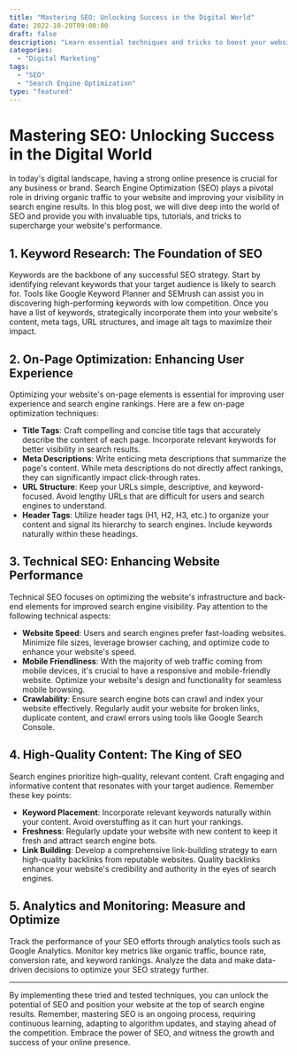 ```yaml
--- 
title: "Mastering SEO: Unlocking Success in the Digital World" 
date: 2022-10-20T09:00:00 
draft: false 
description: "Learn essential techniques and tricks to boost your website's visibility in search engine results and dominate SEO." 
categories: 
  - "Digital Marketing" 
tags: 
  - "SEO" 
  - "Search Engine Optimization" 
type: "featured" 
--- 
```


# Mastering SEO: Unlocking Success in the Digital World

In today's digital landscape, having a strong online presence is crucial for any business or brand. Search Engine Optimization (SEO) plays a pivotal role in driving organic traffic to your website and improving your visibility in search engine results. In this blog post, we will dive deep into the world of SEO and provide you with invaluable tips, tutorials, and tricks to supercharge your website's performance.

## 1. Keyword Research: The Foundation of SEO

Keywords are the backbone of any successful SEO strategy. Start by identifying relevant keywords that your target audience is likely to search for. Tools like Google Keyword Planner and SEMrush can assist you in discovering high-performing keywords with low competition. Once you have a list of keywords, strategically incorporate them into your website's content, meta tags, URL structures, and image alt tags to maximize their impact.

## 2. On-Page Optimization: Enhancing User Experience

Optimizing your website's on-page elements is essential for improving user experience and search engine rankings. Here are a few on-page optimization techniques:

- **Title Tags**: Craft compelling and concise title tags that accurately describe the content of each page. Incorporate relevant keywords for better visibility in search results.
- **Meta Descriptions**: Write enticing meta descriptions that summarize the page's content. While meta descriptions do not directly affect rankings, they can significantly impact click-through rates.
- **URL Structure**: Keep your URLs simple, descriptive, and keyword-focused. Avoid lengthy URLs that are difficult for users and search engines to understand.
- **Header Tags**: Utilize header tags (H1, H2, H3, etc.) to organize your content and signal its hierarchy to search engines. Include keywords naturally within these headings.

## 3. Technical SEO: Enhancing Website Performance

Technical SEO focuses on optimizing the website's infrastructure and back-end elements for improved search engine visibility. Pay attention to the following technical aspects:

- **Website Speed**: Users and search engines prefer fast-loading websites. Minimize file sizes, leverage browser caching, and optimize code to enhance your website's speed.
- **Mobile Friendliness**: With the majority of web traffic coming from mobile devices, it's crucial to have a responsive and mobile-friendly website. Optimize your website's design and functionality for seamless mobile browsing.
- **Crawlability**: Ensure search engine bots can crawl and index your website effectively. Regularly audit your website for broken links, duplicate content, and crawl errors using tools like Google Search Console.

## 4. High-Quality Content: The King of SEO

Search engines prioritize high-quality, relevant content. Craft engaging and informative content that resonates with your target audience. Remember these key points:

- **Keyword Placement**: Incorporate relevant keywords naturally within your content. Avoid overstuffing as it can hurt your rankings.
- **Freshness**: Regularly update your website with new content to keep it fresh and attract search engine bots.
- **Link Building**: Develop a comprehensive link-building strategy to earn high-quality backlinks from reputable websites. Quality backlinks enhance your website's credibility and authority in the eyes of search engines.

## 5. Analytics and Monitoring: Measure and Optimize

Track the performance of your SEO efforts through analytics tools such as Google Analytics. Monitor key metrics like organic traffic, bounce rate, conversion rate, and keyword rankings. Analyze the data and make data-driven decisions to optimize your SEO strategy further.

---

By implementing these tried and tested techniques, you can unlock the potential of SEO and position your website at the top of search engine results. Remember, mastering SEO is an ongoing process, requiring continuous learning, adapting to algorithm updates, and staying ahead of the competition. Embrace the power of SEO, and witness the growth and success of your online presence.
